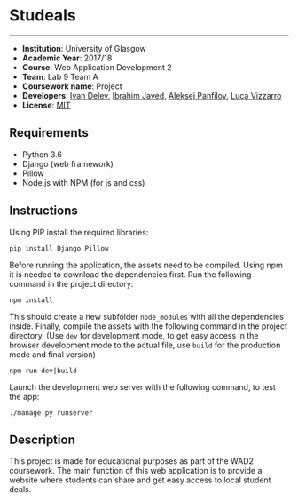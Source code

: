 # Studeals
---
- **Institution**: University of Glasgow
- **Academic Year**: 2017/18
- **Course**: Web Application Development 2
- **Team**: Lab 9 Team A
- **Coursework name**: Project
- **Developers**: [Ivan Delev](mailto:2262800d@student.gla.ac.uk), [Ibrahim Javed](mailto:2265799j@student.gla.ac.uk), [Aleksej Panfilov](mailto:2205693p@student.gla.ac.uk), [Luca Vizzarro](mailto:2252593v@student.gla.ac.uk)
- **License**: [MIT](https://opensource.org/licenses/mit-license.php)

## Requirements

- Python 3.6
- Django (web framework)
- Pillow
- Node.js with NPM (for js and css)

## Instructions

Using PIP install the required libraries:
```
pip install Django Pillow
```
Before running the application, the assets need to be compiled. Using npm it is needed to download the dependencies first. Run the following command in the project directory:
```
npm install
```
This should create a new subfolder `node_modules` with all the dependencies inside. Finally, compile the assets with the following command in the project directory. (Use `dev` for development mode, to get easy access in the browser development mode to the actual file, use `build` for the production mode and final version)
```
npm run dev|build
```
Launch the development web server with the following command, to test the app:
```
./manage.py runserver
```
## Description

This project is made for educational purposes as part of the WAD2 coursework.
The main function of this web application is to provide a website where students can share and get easy access to local student deals.
